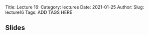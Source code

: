 Title: Lecture 16:
Category: lectures
Date: 2021-01-25
Author: 
Slug: lecture16
Tags: ADD TAGS HERE


## Slides
<!-- - [PDF | Lecture 1: Description]({attach}presentation/Lecture1_Data.pdf) -->